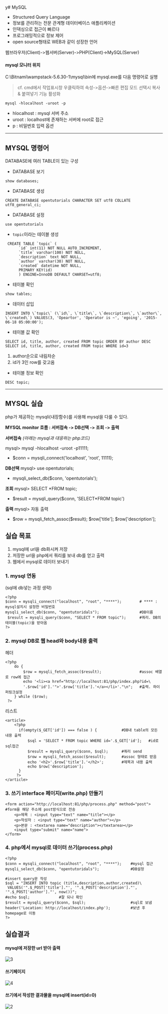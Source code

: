y# MySQL
 - Structured Query Language
- 정보를 관리하는 전문 관계형 데이터베이스 애플리케이션
- 인덱싱으로 접근이 빠르다
- 프로그래밍적으로 정보 제어
- open source형태로 WEB과 같이 성장한 언어

웹브라우저(Client)->웹서버(Server)->PHP(Client)->MySQL(Server)

#### mysql 모니터 위치
C:\Bitnami\wampstack-5.6.30-1\mysql\bin에 mysql.exe를 다음 명령어로 실행
> cf. cmd에서 작업표시창 우클릭하여 속성->옵션->빠른 편집 모드 선택시
복사& 붙여넣기 기능 활성화

```
mysql -hlocalhost -uroot -p     
```
- hlocalhost : mysql 서버 주소
- uroot : localhost에 존재하는 서버에 root로 접근
- p : 비밀번호 입력 옵션
-----
## MYSQL 명령어
  DATABASE에 여러 TABLE이 있는 구성
- DATABASE 보기
 ```
 show databases;
 ```

 - DATABASE 생성
 ```
CREATE DATABASE opentutorials CHARACTER SET utf8 COLLATE utf8_general_ci;
```

 - DATABASE 설정
 ```
 use opentutorials
 ```

- `topic`이라는 테이블 생성
```
 CREATE TABLE `topic` (
      `id` int(11) NOT NULL AUTO_INCREMENT,
      `title` varchar(100) NOT NULL,
      `description` text NOT NULL,
      `author` varchar(30) NOT NULL,
      `created` datetime NOT NULL,
      PRIMARY KEY(id)
      ) ENGINE=InnoDB DEFAULT CHARSET=utf8;
```
- 테이블 확인
```
show tables;
```

- 데이터 삽입
```
INSERT INTO \`topic\` (\`id\`, \`title\`, \`description\`, \`author\`, \`created\`) VALUES(3, 'Opeartor', 'Operator is ~', 'egoing', '2015-06-18 05:00:00');
```

- 테이블 값 확인
```
SELECT id, title, author, created FROM topic ORDER BY author DESC
SELECT id, title, author, created FROM topic WHERE id=3
```
  1. author순으로 내림차순
2. id가 3인 row를 갖고옴

- 테이블 정보 확인
```
DESC topic;
```

--------
## MYSQL 실습
 php가 제공하는 mysqli(내장함수)를 사용해 mysql을 다룰 수 있다.

 **MYSQL monitor 흐름 : 서버접속 -> DB선택 -> 조회 -> 출력**

**서버접속**
*(아래는 mysql과 대응하는 php코드)*

 mysql> mysql -hlocalhost -uroot -p11111;
- \$conn = mysqli_connect('localhost', 'root', 11111);

**DB선택**
mysql> use opentutorials;
- mysqli_select_db($conn, 'opentutorials');

**조회**
mysql> SELECT *FROM topic;
- \$result = mysqli_query(\$conn, 'SELECT*FROM topic')

**출력**
mysql> 자동 출력
- \$row = mysqli_fetch_assoc(\$result);
\$row['title'];
\$row['description'];

## 실습 목표

1. mysql에 url을 db화시켜 저장
2. 저장한 url을 php에서 쿼리를 보내 db를 얻고 출력
3. 웹에서 mysql로 데이터 보내기

### 1. mysql 연동
(sql에 db넣는 과정 생략)
```
<?php
$conn = mysqli_connect("localhost", "root", "****");        # **** : mysql설치시 설정한 비밀번호
mysqli_select_db($conn, "opentutoridals");                  #DB이름
 $result = mysqli_query($conn, "SELECT * FROM topic");      #쿼리. DB의 테이블(topic)을 받아옴
?>
```

### 2. mysql DB로 웹 head와 body내용 출력
헤더
```
<?php
    do {
        $row = mysqli_fetch_assoc($result);                 #assoc 배열로 row에 접근
        echo '<li><a href="http://localhost:81/php/index.php?id=\
        '.$row['id'].'">'.$row['title'].'</a></li>'."\n";   #출력. 하이퍼링크설정        
    } while ($row);
 ?>
```
리스트
```
<article>
    <?php
      if(empty($_GET['id']) === false ) {           #DB내 table의 모든 내용 출력
          $sql = 'SELECT * FROM topic WHERE id='.$_GET['id'];   #id로 sql접근
          $result = mysqli_query($conn, $sql);      #쿼리 send
          $row = mysqli_fetch_assoc($result);       #assoc 형태로 받음
          echo '<h2>'.$row['title'].'</h2>';        #제목과 내용 출력
          echo $row['description'];
      }
     ?>
</article>
```

### 3. 쓰기 interface 페이지(write.php) 만들기
```
<form action="http://localhost:81/php/process.php" method="post">   #form을 해당 주소에 post방식으로 전송
    <p>제목 : <input type="text" name="title"></p>
    <p>작성자 : <input type="text" name="author"></p>
    <p>본문 : <textarea name="description"></textarea></p>
    <input type="submit" name="name">
</form>
```
### 4. php에서 mysql로 데이터 쓰기(process.php)
```
<?php
$conn = mysqli_connect("localhost", "root", "****");    #mysql 접근
mysqli_select_db($conn, "opentutoridals");              #DB설정

#insert query문 작성
$sql = "INSERT INTO topic (title,description,author,created)\
 VALUES('".$_POST['title']."', '".$_POST['description']."', '".$_POST['author']."', now())";
#echo $sql;             #잘 되나 확인
$result = mysqli_query($conn, $sql);                    #sql로 보냄
header('Location: http://localhost/index.php');         #보낸 후 homepage로 이동
?>
```
## 실습결과
#### mysql에 저장한 url 받아 출력
![3](https://cloud.githubusercontent.com/assets/20148930/24071738/dbf141d0-0c1c-11e7-83a1-68a4fe602d4c.JPG)

#### 쓰기페이지
![4](https://cloud.githubusercontent.com/assets/20148930/24071739/dc30047e-0c1c-11e7-9271-8fa892c9c286.JPG)

#### 쓰기에서 작성한 결과물을 mysql에 insert(id=0)
![2](https://cloud.githubusercontent.com/assets/20148930/24071736/dbad379c-0c1c-11e7-886f-ac7d8ec15c09.JPG)
